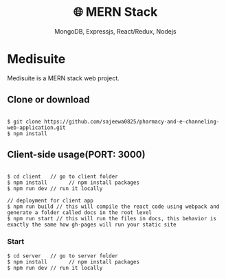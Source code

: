 <h1 align="center">
🌐 MERN Stack
</h1>
<p align="center">
MongoDB, Expressjs, React/Redux, Nodejs
</p>

# Medisuite 

Medisuite is a MERN stack web project.

## Clone or download
```terminal

$ git clone https://github.com/sajeewa0825/pharmacy-and-e-channeling-web-application.git
$ npm install
```

## Client-side usage(PORT: 3000)

```terminal

$ cd client   // go to client folder
$ npm install       // npm install packages
$ npm run dev // run it locally

// deployment for client app
$ npm run build // this will compile the react code using webpack and generate a folder called docs in the root level
$ npm run start // this will run the files in docs, this behavior is exactly the same how gh-pages will run your static site
```

### Start

```terminal
$ cd server   // go to server folder
$ npm install       // npm install packages
$ npm run dev // run it locally
```
